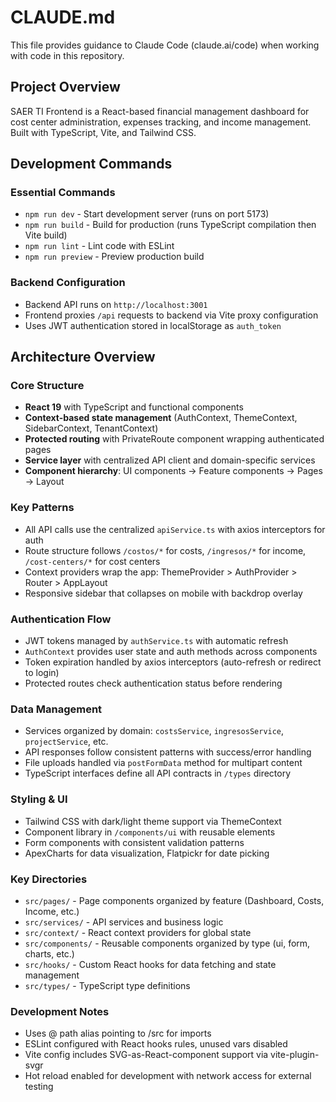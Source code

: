 # CLAUDE.md

This file provides guidance to Claude Code (claude.ai/code) when working with code in this repository.

## Project Overview

SAER TI Frontend is a React-based financial management dashboard for cost center administration, expenses tracking, and income management. Built with TypeScript, Vite, and Tailwind CSS.

## Development Commands

### Essential Commands
- `npm run dev` - Start development server (runs on port 5173)
- `npm run build` - Build for production (runs TypeScript compilation then Vite build)
- `npm run lint` - Lint code with ESLint
- `npm run preview` - Preview production build

### Backend Configuration
- Backend API runs on `http://localhost:3001`
- Frontend proxies `/api` requests to backend via Vite proxy configuration
- Uses JWT authentication stored in localStorage as `auth_token`

## Architecture Overview

### Core Structure
- **React 19** with TypeScript and functional components
- **Context-based state management** (AuthContext, ThemeContext, SidebarContext, TenantContext)
- **Protected routing** with PrivateRoute component wrapping authenticated pages
- **Service layer** with centralized API client and domain-specific services
- **Component hierarchy**: UI components → Feature components → Pages → Layout

### Key Patterns
- All API calls use the centralized `apiService.ts` with axios interceptors for auth
- Route structure follows `/costos/*` for costs, `/ingresos/*` for income, `/cost-centers/*` for cost centers
- Context providers wrap the app: ThemeProvider > AuthProvider > Router > AppLayout
- Responsive sidebar that collapses on mobile with backdrop overlay

### Authentication Flow
- JWT tokens managed by `authService.ts` with automatic refresh
- `AuthContext` provides user state and auth methods across components
- Token expiration handled by axios interceptors (auto-refresh or redirect to login)
- Protected routes check authentication status before rendering

### Data Management
- Services organized by domain: `costsService`, `ingresosService`, `projectService`, etc.
- API responses follow consistent patterns with success/error handling
- File uploads handled via `postFormData` method for multipart content
- TypeScript interfaces define all API contracts in `/types` directory

### Styling & UI
- Tailwind CSS with dark/light theme support via ThemeContext
- Component library in `/components/ui` with reusable elements
- Form components with consistent validation patterns
- ApexCharts for data visualization, Flatpickr for date picking

### Key Directories
- `src/pages/` - Page components organized by feature (Dashboard, Costs, Income, etc.)
- `src/services/` - API services and business logic
- `src/context/` - React context providers for global state
- `src/components/` - Reusable components organized by type (ui, form, charts, etc.)
- `src/hooks/` - Custom React hooks for data fetching and state management
- `src/types/` - TypeScript type definitions

### Development Notes
- Uses @ path alias pointing to /src for imports
- ESLint configured with React hooks rules, unused vars disabled
- Vite config includes SVG-as-React-component support via vite-plugin-svgr
- Hot reload enabled for development with network access for external testing